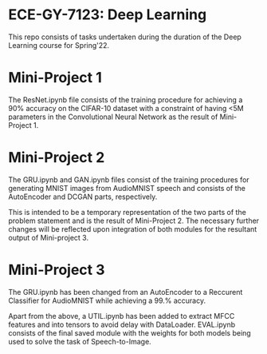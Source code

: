 # ECE-GY-7123: Deep Learning

This repo consists of tasks undertaken during the duration of the Deep Learning course for Spring'22.

# Mini-Project 1
The ResNet.ipynb file consists of the training procedure for achieving a 90% accuracy on the CIFAR-10 dataset with a constraint of having <5M parameters in the Convolutional Neural Network as the result of Mini-Project 1.

# Mini-Project 2
The GRU.ipynb and GAN.ipynb files consist of the training procedures for generating MNIST images from AudioMNIST speech and consists of the AutoEncoder and DCGAN parts, respectively. 

This is intended to be a temporary representation of the two parts of the problem statement and is the result of Mini-Project 2. The necessary further changes will be reflected upon integration of both modules for the resultant output of Mini-project 3. 

# Mini-Project 3
The GRU.ipynb has been changed from an AutoEncoder to a Reccurent Classifier for AudioMNIST while achieving a 99.% accuracy.

Apart from the above, a UTIL.ipynb has been added to extract MFCC features and into tensors to avoid delay with DataLoader. EVAL.ipynb consists of the final saved module with the weights for both models being used to solve the task of Speech-to-Image.
